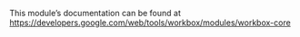 This module’s documentation can be found at https://developers.google.com/web/tools/workbox/modules/workbox-core
